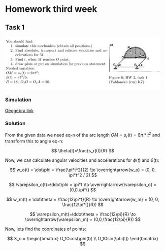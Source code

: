 # Homework third week

## Task 1

![img.png](assets/task1.png)

### Simulation

[Geogebra link](https://www.geogebra.org/m/xnprbgq6)

### Solution

From the given data we need eq-n of the arc length $OM = s_r(t) = 6\pi*t^2$ and transform this to angle eq-n:

$$
\theta(t)=\frac{s_r(t)}{R}
$$

Now, we can calculate angular velocities and accelerations for $\phi(t)$ and $\theta(t)$:

$$
w_o(t) = \dot\phi = \frac{\pi*t^2}{2} \to \overrightarrow{w_o} = (0, 0, \pi*t^2 / 2)
$$

$$
\varepsilon_o(t)=\ddot\phi = \pi*t \to \overrightarrow{\varepsilon_o} = (0,0,\pi*t)
$$

$$
w_m(t) = \dot\theta = \frac{12\pi*t}{R} \to \overrightarrow{w_m} = (0, 0, \frac{12\pi*t}{R})
$$

$$
\varepsilon_m(t)=\ddot\theta = \frac{12\pi}{R} \to \overrightarrow{\varepsilon_m} = (0,0,\frac{12\pi}{R})
$$

Now, lets find the coordinates of points:

$$
X_o = 
\begin{bmatrix} 
O_1Ocos(\phi(t)) \\
O_1Osin(\phi(t))
\end{bmatrix}
$$